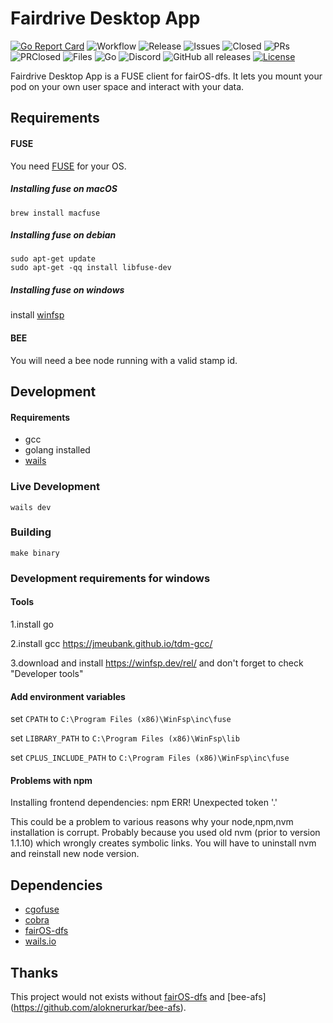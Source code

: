 # Fairdrive Desktop App

[![Go Report Card](https://goreportcard.com/badge/github.com/fairDataSociety/fairdrive-desktop-app)](https://goreportcard.com/report/github.com/fairDataSociety/fairdrive-desktop-app)
![Workflow](https://img.shields.io/github/actions/workflow/status/fairDataSociety/fairdrive-desktop-app/go.yaml?branch=master)
![Release](https://img.shields.io/github/v/release/fairDataSociety/fairdrive-desktop-app?include_prereleasese)
![Issues](https://img.shields.io/github/issues-raw/fairDataSociety/fairdrive-desktop-app)
![Closed](https://img.shields.io/github/issues-closed-raw/fairDataSociety/fairdrive-desktop-app)
![PRs](https://img.shields.io/github/issues-pr/fairDataSociety/fairdrive-desktop-app)
![PRClosed](https://img.shields.io/github/issues-pr-closed-raw/fairDataSociety/fairdrive-desktop-app)
![Files](https://img.shields.io/github/directory-file-count/fairDataSociety/fairdrive-desktop-app)
![Go](https://img.shields.io/github/go-mod/go-version/fairDataSociety/fairdrive-desktop-app)
![Discord](https://img.shields.io/discord/888359049551310869)
![GitHub all releases](https://img.shields.io/github/downloads/fairdatasociety/fairdrive-desktop-app/total)
[![License](https://img.shields.io/badge/License-Apache_2.0-blue.svg)](https://opensource.org/licenses/Apache-2.0)

Fairdrive Desktop App is a FUSE client for fairOS-dfs. It lets you mount your
pod on your own user space and interact with your data.

## Requirements

#### FUSE

You need [FUSE](http://github.com/libfuse/libfuse) for your OS.

##### Installing fuse on macOS
```
brew install macfuse
```

##### Installing fuse on debian
```
sudo apt-get update
sudo apt-get -qq install libfuse-dev
```

##### Installing fuse on windows
install [winfsp](https://winfsp.dev/rel/)

#### BEE
You will need a bee node running with a valid stamp id.

## Development

#### Requirements

- gcc
- golang installed
- [wails](https://wails.io/docs/gettingstarted/installation#installing-wails)

### Live Development

```
wails dev
```

### Building

```
make binary
```

### Development requirements for windows

#### Tools 
  1.install go

  2.install gcc https://jmeubank.github.io/tdm-gcc/ 

  3.download and install https://winfsp.dev/rel/ and don't forget to check "Developer tools" 

#### Add environment variables

set `CPATH` to `C:\Program Files (x86)\WinFsp\inc\fuse`

set `LIBRARY_PATH` to `C:\Program Files (x86)\WinFsp\lib`

set `CPLUS_INCLUDE_PATH` to `C:\Program Files (x86)\WinFsp\inc\fuse`

#### Problems with npm

Installing frontend dependencies: npm ERR! Unexpected token '.'

This could be a problem to various reasons why your node,npm,nvm installation is corrupt. Probably because you used old nvm (prior to version 1.1.10) which wrongly creates symbolic links. You will have to uninstall nvm and reinstall new node version.

## Dependencies
- [cgofuse](https://github.com/billziss-gh/cgofuse)
- [cobra](github.com/spf13/cobra)
- [fairOS-dfs](github.com/fairdatasociety/fairOS-dfs)
- [wails.io](https://wails.io/)


## Thanks 

This project would not exists without [fairOS-dfs](github.com/fairdatasociety/fairOS-dfs) and [bee-afs] (https://github.com/aloknerurkar/bee-afs).